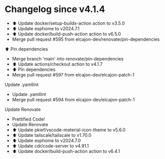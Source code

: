 # Changelog since v4.1.4
- ⬆️ Update docker/setup-buildx-action action to v3.5.0 
- ⬆️ Update esphome to v2024.7.1 
- ⬆️ Update docker/build-push-action action to v6.5.0 
- Merge pull request #595 from elcajon-dev/renovate/pin-dependencies

⬆️ Pin dependencies 
- Merge branch 'main' into renovate/pin-dependencies 
- ⬆️ Update actions/checkout action to v4.1.7 
- ⬆️ Pin dependencies 
- Merge pull request #597 from elcajon-dev/elcajon-patch-1

Update .yamllint 
- Update .yamllint 
- Merge pull request #594 from elcajon-dev/elcajon-patch-1

Update Renovate 
- Prettified Code! 
- Update Renovate 
- ⬆️ Update pkief/vscode-material-icon-theme to v5.6.0 
- ⬆️ Update tailscale/tailscale to v1.70.0 
- ⬆️ Update esphome to v2024.7.0 
- ⬆️ Update cdr/code-server to v4.91.1 
- ⬆️ Update docker/build-push-action action to v6.4.1 
